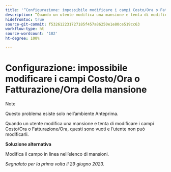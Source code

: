```yaml
---
title: '“Configurazione: impossibile modificare i campi Costo/Ora o Fatturazione/Ora della mansione”'
description: “Quando un utente modifica una mansione e tenta di modificare i campi Costo/Ora o Fatturazione/Ora, questi sono vuoti e l’utente non può modificarli.”
hidefromtoc: true
source-git-commit: f532612231727185f457a86250e1e80ce519cc63
workflow-type: ht
source-wordcount: '102'
ht-degree: 100%

---
```



# Configurazione: impossibile modificare i campi Costo/Ora o Fatturazione/Ora della mansione

>[!NOTE]
>
>Questo problema esiste solo nell’ambiente Anteprima.

Quando un utente modifica una mansione e tenta di modificare i campi Costo/Ora o Fatturazione/Ora, questi sono vuoti e l’utente non può modificarli.

**Soluzione alternativa**

Modifica il campo in linea nell’elenco di mansioni.

_Segnalato per la prima volta il 29 giugno 2023._

